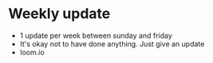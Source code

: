 # Weekly update
- 1 update per week between sunday and friday
- It's okay not to have done anything. Just give an update
- loom.io


<!--stackedit_data:
eyJoaXN0b3J5IjpbMzU3ODY0MzQ4LDYyMTE5MzkyMF19
-->